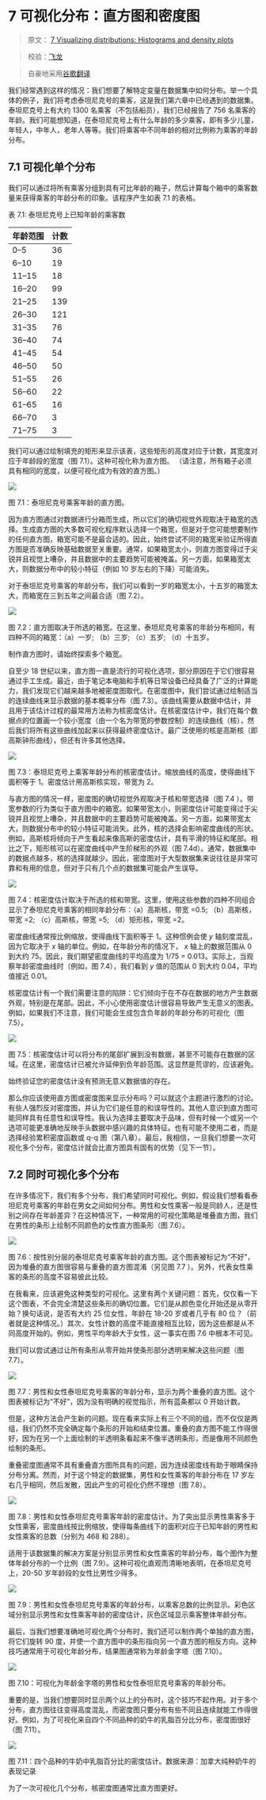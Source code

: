 # 7 可视化分布：直方图和密度图

> 原文： [7 Visualizing distributions: Histograms and density plots](https://serialmentor.com/dataviz/histograms-density-plots.html)

> 校验：[飞龙](https://github.com/wizardforcel)

> 自豪地采用[谷歌翻译](https://translate.google.cn/)

我们经常遇到这样的情况：我们想要了解特定变量在数据集中如何分布。举一个具体的例子，我们将考虑泰坦尼克号的乘客，这是我们第六章中已经遇到的数据集。泰坦尼克号上有大约 1300 名乘客（不包括船员），我们已经报告了 756 名乘客的年龄。我们可能想知道，在泰坦尼克号上有什么年龄的多少乘客，即有多少儿童，年轻人，中年人，老年人等等。我们将乘客中不同年龄的相对比例称为乘客的年龄分布。

## 7.1 可视化单个分布

我们可以通过将所有乘客分组到具有可比年龄的箱子，然后计算每个箱中的乘客数量来获得乘客的年龄分布的印象。该程序产生如表 7.1 的表格。

表 7.1: 泰坦尼克号上已知年龄的乘客数

| 年龄范围 | 计数 |
| --- | --- |
| 0–5 | 36 |
| 6–10 | 19 |
| 11–15 | 18 |
| 16–20 | 99 |
| 21–25 | 139 |
| 26–30 | 121 |
| 31–35 | 76 |
| 36–40 | 74 |
| 41–45 | 54 |
| 46–50 | 50 |
| 51–55 | 26 |
| 56–60 | 22 |
| 61–65 | 16 |
| 66–70 | 3 |
| 71–75 | 3 |

我们可以通过绘制填充的矩形来显示该表，这些矩形的高度对应于计数，其宽度对应于年龄段的宽度（图 7.1）。这种可视化称为直方图。 （请注意，所有箱子必须具有相同的宽度，以便可视化成为有效的直方图。）

![](img/681180210f661e5e9e73d76c327dc11b.jpg)

图 7.1：泰坦尼克号乘客年龄的直方图。

因为直方图通过对数据进行分箱而生成，所以它们的确切视觉外观取决于箱宽的选择。生成直方图的大多数可视化程序默认选择一个箱宽，但是对于您可能想要制作的任何直方图，箱宽可能不是最合适的。因此，始终尝试不同的箱宽来验证所得直方图是否准确反映基础数据至关重要。通常，如果箱宽太小，则直方图变得过于尖锐并且视觉上嘈杂，并且数据中的主要趋势可能被掩盖。另一方面，如果箱宽太大，则数据分布中的较小特征（例如 10 岁左右的下降）可能消失。

对于泰坦尼克号乘客的年龄分布，我们可以看到一岁的箱宽太小，十五岁的箱宽太大，而箱宽在三到五年之间最合适（图 7.2）。

![](img/0328d0dcb4bbfc08cb77cb967ec219f6.jpg)

图 7.2：直方图取决于所选的箱宽。在这里，泰坦尼克号乘客的年龄分布相同，有四种不同的箱宽：（a）一岁; （b）三岁; （c）五岁; （d）十五岁。

制作直方图时，请始终探索多个箱宽。

自至少 18 世纪以来，直方图一直是流行的可视化选项，部分原因在于它们很容易通过手工生成。最近，由于笔记本电脑和手机等日常设备已经具备了广泛的计算能力，我们发现它们越来越多地被密度图取代。在密度图中，我们尝试通过绘制适当的连续曲线来显示数据的基本概率分布（图 7.3）。该曲线需要从数据中估计，并且用于该估计过程的最常用方法称为核密度估计。在核密度估计中，我们在每个数据点的位置画一个较小宽度（由一个名为带宽的参数控制）的连续曲线（核），然后我们将所有这些曲线加起来以获得最终密度估计。最广泛使用的核是高斯核（即高斯钟形曲线），但还有许多其他选择。

![](img/7532646ef6c811b16eed10602dabffdb.jpg)

图 7.3：泰坦尼克号上乘客年龄分布的核密度估计。缩放曲线的高度，使得曲线下面积等于 1。密度估计用高斯核实现，带宽为 2。

与直方图的情况一样，密度图的确切视觉外观取决于核和带宽选择（图 7.4 ）。带宽参数的行为类似于直方图中的箱宽。如果带宽太小，则密度估计可能变得过于尖锐并且视觉上嘈杂，并且数据中的主要趋势可能被掩盖。另一方面，如果带宽太大，则数据分布中的较小特征可能消失。此外，核的选择会影响密度曲线的形状。例如，高斯核将倾向于产生看起来像高斯的密度估计，具有平滑的特征和尾部。相比之下，矩形核可以在密度曲线中产生阶梯形的外观（图 7.4d）。通常，数据集中的数据点越多，核的选择就越少。因此，密度图对于大型数据集来说往往是非常可靠和有用的信息，但对于只有几个点的数据集可能会产生误导。

![](img/e4a674b3d19259427d7e5df20c10177c.jpg)

图 7.4：核密度估计取决于所选的核和带宽。这里，使用这些参数的四种不同组合显示了泰坦尼克号乘客的相同年龄分布：（a）高斯核，带宽 =0.5; （b）高斯核，带宽 =2; （c）高斯核，带宽 =5; （d）矩形核，带宽 =2。

密度曲线通常按比例缩放，使得曲线下面积等于 1。这种惯例会使 *y* 轴刻度混乱，因为它取决于 *x* 轴的单位。例如，在年龄分布的情况下， *x* 轴上的数据范围从 0 到大约 75。因此，我们期望密度曲线的平均高度为 1/75 = 0.013。实际上，当观察年龄密度曲线时（例如，图 7.4），我们看到 *y* 值的范围从 0 到大约 0.04，平均值接近 0.01。

核密度估计有一个我们需要注意的陷阱：它们倾向于在不存在数据的地方产生数据外观，特别是在尾部。因此，不小心使用密度估计很容易导致产生无意义的图表。例如，如果我们不注意，我们可能会生成包含负年龄的年龄分布的可视化（图 7.5）。

![](img/88f6ba188d11dccbf63dd04c356c3a05.jpg)

图 7.5：核密度估计可以将分布的尾部扩展到没有数据，甚至不可能存在数据的区域。在这里，密度估计已被允许延伸到负年龄范围。这显然是荒谬的，应该避免。

始终验证您的密度估计没有预测无意义数据值的存在。

那么你应该使用直方图或密度图来显示分布吗？可以就这个主题进行激烈的讨论。有些人强烈反对密度图，并认为它们是任意的和误导性的。其他人意识到直方图可能同样具有任意性和误导性。我认为选择主要取决于品味，但有时候一个或另一个选项可能更准确地反映手头数据中感兴趣的具体特征。也有可能不使用二者，而是选择经验累积密度函数或 q-q 图（第八章）。最后，我相信，一旦我们想要一次可视化多个分布，密度估计就会比直方图具有固有的优势（见下一节）。

## 7.2 同时可视化多个分布

在许多情况下，我们有多个分布，我们希望同时可视化。例如，假设我们想看看泰坦尼克号乘客的年龄在男女之间如何分布。男性和女性乘客一般是同龄人，还是性别之间存在年龄差异？在这种情况下，一种常用的可视化策略是堆叠直方图，我们在男性的条形上绘制不同颜色的女性直方图条形（图 7.6）。

![](img/a6d6ae6425e2f74b889a6b6c0d8ddb07.jpg)

图 7.6：按性别分层的泰坦尼克号乘客年龄的直方图。这个图表被标记为“不好”，因为堆叠的直方图很容易与重叠的直方图混淆（另见图 7.7 ）。另外，代表女性乘客的条形的高度不容易彼此比较。

在我看来，应该避免这种类型的可视化。这里有两个关键问题：首先，仅仅看一下这个图表，不会完全清楚这些条形的确切位置。它们是从颜色变化开始还是从零开始？换句话说，是否有大约 25 位女性，年龄在 18-20 岁或者几乎有 80 位？（前者就是这种情况。）其次，女性计数的高度不能直接相互比较，因为这些都是从不同高度开始的。例如，男性平均年龄大于女性，这一事实在图 7.6 中根本不可见。

我们可以尝试通过让所有条形从零开始并使条形部分透明来解决这些问题（图 7.7）。

![](img/7413ef72a7d54a53f9b23ca84e22e76c.jpg)

图 7.7：男性和女性泰坦尼克号乘客的年龄分布，显示为两个重叠的直方图。这个图表被标记为“不好”，因为没有明确的视觉指示，所有蓝条都以 0 开始计数。

但是，这种方法会产生新的问题。现在看来实际上有三个不同的组，而不仅仅是两组，我们仍然不完全确定每个条形的开始和结束位置。重叠的直方图不能工作得很好，因为在另一个上面绘制的半透明条看起来不像半透明条形，而是像用不同颜色绘制的条形。

重叠密度图通常不具有重叠直方图所具有的问题，因为连续密度线有助于眼睛保持分布分离。然而，对于这个特定的数据集，男性和女性乘客的年龄分布在 17 岁左右几乎相同，然后发散，因此产生的可视化仍然不理想（图 7.8）。

![](img/23fc6221d1fc44756f357ce31828cd78.jpg)

图 7.8：男性和女性泰坦尼克号乘客年龄的密度估计。为了突出显示男性乘客多于女性乘客，密度曲线按比例缩放，使得每条曲线下的面积对应于已知年龄的男性和女性乘客的总数（分别为 468 和 288）。

适用于该数据集的解决方案是分别显示男性和女性乘客的年龄分布，每个图作为整体年龄分布的一个比例（图 7.9）。这种可视化直观而清晰地表明，在泰坦尼克号上，20-50 岁年龄段的女性比男性少得多。

![](img/8ce2b228e73d8c22326e01b4c33f971e.jpg)

图 7.9：男性和女性泰坦尼克号乘客的年龄分布，以乘客总数的比例显示。彩色区域分别显示男性和女性乘客年龄的密度估计，灰色区域显示乘客整体年龄分布。

最后，当我们想要准确地可视化两个分布时，我们还可以制作两个单独的直方图，将它们旋转 90 度，并使一个直方图中的条形指向另一个直方图的相反方向。这种技巧通常用于可视化年龄分布，结果图通常称为年龄金字塔（图 7.10）。

![](img/8188b1e89bde6b665a057c9b62ba6922.jpg)

图 7.10：可视化为年龄金字塔的男性和女性泰坦尼克号乘客的年龄分布。

重要的是，当我们想要同时显示两个以上的分布时，这个技巧不起作用。对于多个分布，直方图往往变得高度混乱，而密度图只要分布有些不同且连续就能工作得很好。例如，为了可视化来自四个不同品种的奶牛的乳脂百分比分布，密度图很好（图 7.11）。

![](img/1fbc40ef2a1dfb7718b189c124b36aca.jpg)

图 7.11：四个品种的牛奶中乳脂百分比的密度估计。数据来源：加拿大纯种奶牛的表现记录

为了一次可视化几个分布，核密度图通常比直方图更好。